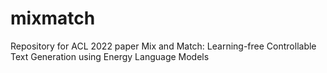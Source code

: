 # mixmatch
Repository for ACL 2022 paper Mix and Match: Learning-free Controllable Text Generation using Energy Language Models
